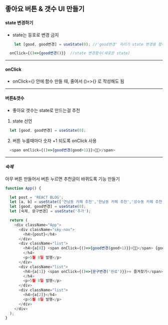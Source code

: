 ## 좋아요 버튼 & 갯수 UI 만들기

<h4>state 변경하기</h4>

- state는 등호로 변경 금지

```javaScript
    let [good, good변경] = useState(0); //'good변경' 자리가 state 변경용 함수
```

```javaScript
  onClick={()=>{good변경()}}  //state 변경함수(새로운 state)
```

------------------

<h4>onClick</h4>

- onClick={} 안에 함수 만들 때, 줄여서 ()=>{} 로 작성해도 됨

------------------

<h4>버튼&갯수</h4>

- 좋아요 갯수는 state로 만드는걸 추천

1. state 선언

```javaScript
  let [good, good변경] = useState(0);
```

2. 버튼 누를때마다 숫자 +1 되도록 onClick 사용

```javaScript
  <span onClick={()=>{good변경(good+1)}}>👍🏻</span>
```

-------------------

*<h4>숙제</h4>*
아무 버튼 만들어서 버튼 누르면 추천글이 바뀌도록 기능 만들기
```javaScript
function App() {

  let post = 'REACT BLOG';
  let [a, b] = useState(['연남동 카페 추천','한남동 카페 추천','성수동 카페 추천']);
  let [good, good변경] = useState(0);
  let [숙제, 문구변경] = useState('추가');

  return (
    <div className="App">
      <div className="sky-nav">
        <h4>{post}</h4>
      </div>
      <div className="list">
        <h4>{a[0]} <span onClick={()=>{good변경(good+1)}}>👍🏻</span> {good} 
        </h4>
        <p>5월 8일 발행</p>
      </div>
      <div className="list">
        <h4>{a[1]} <span onClick={()=>{문구변경('완료')}}>⭐️ 즐겨찾기</span>{숙제}
        </h4>
        <p>5월 8일 발행</p>
      </div>
      <div className="list">
        <h4>{a[2]}</h4>
        <p>5월 8일 발행</p>
      </div>
    </div>
  );
}

```
